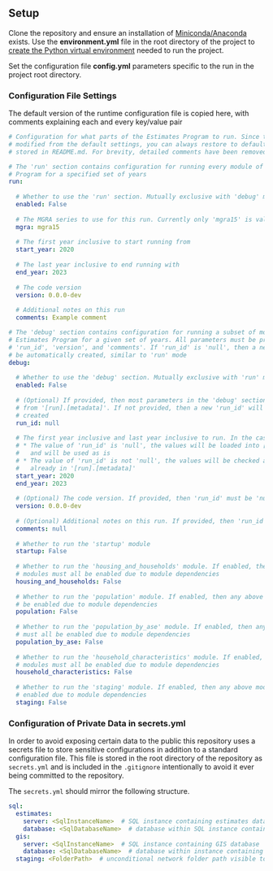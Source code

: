 ## Setup

Clone the repository and ensure an installation of [Miniconda/Anaconda](https://docs.conda.io/projects/miniconda/en/latest/) exists. Use the **environment.yml** file in the root directory of the project to [create the Python virtual environment](https://docs.conda.io/projects/conda/en/4.6.1/user-guide/tasks/manage-environments.html#creating-an-environment-from-an-environment-yml-file) needed to run the project.

Set the configuration file **config.yml** parameters specific to the run in the project root directory.

### Configuration File Settings

The default version of the runtime configuration file is copied here, with comments explaining each and every key/value pair

```yaml
# Configuration for what parts of the Estimates Program to run. Since this file may be
# modified from the default settings, you can always restore to default using the copy
# stored in README.md. For brevity, detailed comments have been removed from this file

# The 'run' section contains configuration for running every module of the Estimates
# Program for a specified set of years
run:
  
  # Whether to use the 'run' section. Mutually exclusive with 'debug' mode
  enabled: False
  
  # The MGRA series to use for this run. Currently only 'mgra15' is valid
  mgra: mgra15
  
  # The first year inclusive to start running from
  start_year: 2020
  
  # The last year inclusive to end running with
  end_year: 2023
  
  # The code version
  version: 0.0.0-dev
  
  # Additional notes on this run
  comments: Example comment

# The 'debug' section contains configuration for running a subset of modules of the
# Estimates Program for a given set of years. All parameters must be provided except for
# 'run_id', 'version', and 'comments'. If 'run_id' is 'null', then a new 'run_id' will 
# be automatically created, similar to 'run' mode
debug:
  
  # Whether to use the 'debug' section. Mutually exclusive with 'run' mode
  enabled: False
  
  # (Optional) If provided, then most parameters in the 'debug' section will be pulled 
  # from '[run].[metadata]'. If not provided, then a new 'run_id' will be automatically 
  # created
  run_id: null
  
  # The first year inclusive and last year inclusive to run. In the case that...
  # * The value of 'run_id' is 'null', the values will be loaded into [metadata].[run]
  #   and will be used as is
  # * The value of 'run_id' is not 'null', the values will be checked against the values
  #   already in '[run].[metadata]'
  start_year: 2020
  end_year: 2023
  
  # (Optional) The code version. If provided, then 'run_id' must be 'null'
  version: 0.0.0-dev
  
  # (Optional) Additional notes on this run. If provided, then 'run_id' must be 'null'
  comments: null
  
  # Whether to run the 'startup' module
  startup: False
  
  # Whether to run the 'housing_and_households' module. If enabled, then any above 
  # modules must all be enabled due to module dependencies
  housing_and_households: False
  
  # Whether to run the 'population' module. If enabled, then any above modules must all
  # be enabled due to module dependencies
  population: False
  
  # Whether to run the 'population_by_ase' module. If enabled, then any above modules 
  # must all be enabled due to module dependencies
  population_by_ase: False
  
  # Whether to run the 'household_characteristics' module. If enabled, then any above 
  # modules must all be enabled due to module dependencies
  household_characteristics: False
  
  # Whether to run the 'staging' module. If enabled, then any above modules must all be
  # enabled due to module dependencies
  staging: False
```

### Configuration of Private Data in secrets.yml
In order to avoid exposing certain data to the public this repository uses a secrets file to store sensitive configurations in addition to a standard configuration file. This file is stored in the root directory of the repository as `secrets.yml` and is included in the `.gitignore` intentionally to avoid it ever being committed to the repository.

The `secrets.yml` should mirror the following structure.

```yaml
sql:
  estimates:
    server: <SqlInstanceName>  # SQL instance containing estimates database
    database: <SqlDatabaseName>  # database within SQL instance containing SQL build objects
  gis:
    server: <SqlInstanceName>  # SQL instance containing GIS database
    database: <SqlDatabaseName>  # database within instance containing GIS datasets (GQ/LUDU)
  staging: <FolderPath>  # unconditional network folder path visible to SQL instance for BULK INSERT
```